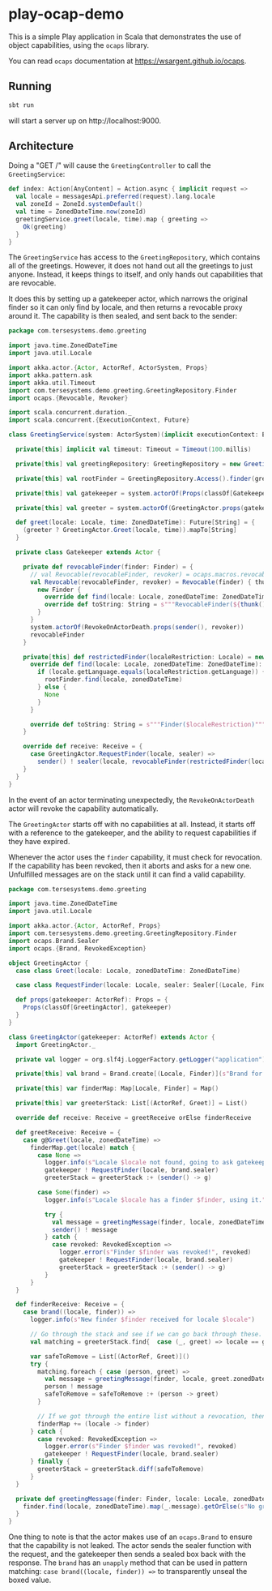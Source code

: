 # play-ocap-demo

This is a simple Play application in Scala that demonstrates the use of object capabilities, using the `ocaps` library.

You can read `ocaps` documentation at https://wsargent.github.io/ocaps.

## Running

```bash
sbt run
```

will start a server up on http://localhost:9000.  

## Architecture

Doing a "GET /" will cause the `GreetingController` to call the `GreetingService`:

```scala
def index: Action[AnyContent] = Action.async { implicit request =>
  val locale = messagesApi.preferred(request).lang.locale
  val zoneId = ZoneId.systemDefault()
  val time = ZonedDateTime.now(zoneId)
  greetingService.greet(locale, time).map { greeting =>
    Ok(greeting)
  }
}
```

The `GreetingService` has access to the `GreetingRepository`, which contains all of the greetings.  However, it does not hand out all the greetings to just anyone.  Instead, it keeps things to itself, and only hands out capabilities that are revocable.

It does this by setting up a gatekeeper actor, which narrows the original finder so it can only find by locale, and then returns a revocable proxy around it.  The capability is then sealed, and sent back to the sender:

```scala
package com.tersesystems.demo.greeting

import java.time.ZonedDateTime
import java.util.Locale

import akka.actor.{Actor, ActorRef, ActorSystem, Props}
import akka.pattern.ask
import akka.util.Timeout
import com.tersesystems.demo.greeting.GreetingRepository.Finder
import ocaps.{Revocable, Revoker}

import scala.concurrent.duration._
import scala.concurrent.{ExecutionContext, Future}

class GreetingService(system: ActorSystem)(implicit executionContext: ExecutionContext) {

  private[this] implicit val timeout: Timeout = Timeout(100.millis)

  private[this] val greetingRepository: GreetingRepository = new GreetingRepository()

  private[this] val rootFinder = GreetingRepository.Access().finder(greetingRepository)

  private[this] val gatekeeper = system.actorOf(Props(classOf[Gatekeeper]), "gatekeeper")

  private[this] val greeter = system.actorOf(GreetingActor.props(gatekeeper), "greeter")

  def greet(locale: Locale, time: ZonedDateTime): Future[String] = {
    (greeter ? GreetingActor.Greet(locale, time)).mapTo[String]
  }

  private class Gatekeeper extends Actor {

    private def revocableFinder(finder: Finder) = {
      // val Revocable(revocableFinder, revoker) = ocaps.macros.revocable[Finder](finder)
      val Revocable(revocableFinder, revoker) = Revocable(finder) { thunk =>
        new Finder {
          override def find(locale: Locale, zonedDateTime: ZonedDateTime): Option[Greeting] = thunk().find(locale, zonedDateTime)
          override def toString: String = s"""RevocableFinder(${thunk()})"""
        }
      }
      system.actorOf(RevokeOnActorDeath.props(sender(), revoker))
      revocableFinder
    }

    private[this] def restrictedFinder(localeRestriction: Locale) = new Finder {
      override def find(locale: Locale, zonedDateTime: ZonedDateTime): Option[Greeting] = {
        if (locale.getLanguage.equals(localeRestriction.getLanguage)) {
          rootFinder.find(locale, zonedDateTime)
        } else {
          None
        }
      }

      override def toString: String = s"""Finder($localeRestriction)"""
    }

    override def receive: Receive = {
      case GreetingActor.RequestFinder(locale, sealer) =>
        sender() ! sealer(locale, revocableFinder(restrictedFinder(locale)))
    }
  }
}
```

In the event of an actor terminating unexpectedly, the `RevokeOnActorDeath` actor will revoke the capability automatically.

The `GreetingActor` starts off with no capabilities at all.  Instead, it starts off with a reference to the gatekeeper, and the ability to request capabilities if they have expired.

Whenever the actor uses the `finder` capability, it must check for revocation.  If the capability has been revoked, then it aborts and asks for a new one.  Unfulfilled messages are on the stack until it can find a valid capability.

```scala
package com.tersesystems.demo.greeting

import java.time.ZonedDateTime
import java.util.Locale

import akka.actor.{Actor, ActorRef, Props}
import com.tersesystems.demo.greeting.GreetingRepository.Finder
import ocaps.Brand.Sealer
import ocaps.{Brand, RevokedException}

object GreetingActor {
  case class Greet(locale: Locale, zonedDateTime: ZonedDateTime)

  case class RequestFinder(locale: Locale, sealer: Sealer[(Locale, Finder)])

  def props(gatekeeper: ActorRef): Props = {
    Props(classOf[GreetingActor], gatekeeper)
  }
}

class GreetingActor(gatekeeper: ActorRef) extends Actor {
  import GreetingActor._

  private val logger = org.slf4j.LoggerFactory.getLogger("application")

  private[this] val brand = Brand.create[(Locale, Finder)](s"Brand for actor $self")

  private[this] var finderMap: Map[Locale, Finder] = Map()

  private[this] var greeterStack: List[(ActorRef, Greet)] = List()

  override def receive: Receive = greetReceive orElse finderReceive

  def greetReceive: Receive = {
    case g@Greet(locale, zonedDateTime) =>
      finderMap.get(locale) match {
        case None =>
          logger.info(s"Locale $locale not found, going to ask gatekeeper for it.")
          gatekeeper ! RequestFinder(locale, brand.sealer)
          greeterStack = greeterStack :+ (sender() -> g)

        case Some(finder) =>
          logger.info(s"Locale $locale has a finder $finder, using it.")

          try {
            val message = greetingMessage(finder, locale, zonedDateTime)
            sender() ! message
          } catch {
            case revoked: RevokedException =>
              logger.error(s"Finder $finder was revoked!", revoked)
              gatekeeper ! RequestFinder(locale, brand.sealer)
              greeterStack = greeterStack :+ (sender() -> g)
          }
      }
  }

  def finderReceive: Receive = {
    case brand((locale, finder)) =>
      logger.info(s"New finder $finder received for locale $locale")

      // Go through the stack and see if we can go back through these.
      val matching = greeterStack.find{  case (_, greet) => locale == greet.locale }

      var safeToRemove = List[(ActorRef, Greet)]()
      try {
        matching.foreach { case (person, greet) =>
          val message = greetingMessage(finder, locale, greet.zonedDateTime)
          person ! message
          safeToRemove = safeToRemove :+ (person -> greet)
        }

        // If we got through the entire list without a revocation, then keep it for later.
        finderMap += (locale -> finder)
      } catch {
        case revoked: RevokedException =>
          logger.error(s"Finder $finder was revoked!", revoked)
          gatekeeper ! RequestFinder(locale, brand.sealer)
      } finally {
        greeterStack = greeterStack.diff(safeToRemove)
      }
  }

  private def greetingMessage(finder: Finder, locale: Locale, zonedDateTime: ZonedDateTime): String = {
    finder.find(locale, zonedDateTime).map(_.message).getOrElse(s"No greeting found for ${self.path.name} actor!")
  }
}
```
 
One thing to note is that the actor makes use of an `ocaps.Brand` to ensure that the capability is not leaked.  The actor sends the sealer function with the request, and the gatekeeper then sends a sealed box back with the response.  The `brand` has an `unapply` method that can be used in pattern matching: `case brand((locale, finder)) =>` to transparently unseal the boxed value.